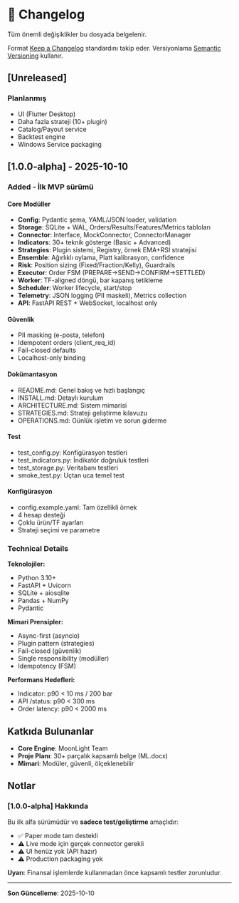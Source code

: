 # 📝 Changelog

Tüm önemli değişiklikler bu dosyada belgelenir.

Format [Keep a Changelog](https://keepachangelog.com/) standardını takip eder.
Versiyonlama [Semantic Versioning](https://semver.org/) kullanır.

## [Unreleased]

### Planlanmış
- UI (Flutter Desktop)
- Daha fazla strateji (10+ plugin)
- Catalog/Payout service
- Backtest engine
- Windows Service packaging

## [1.0.0-alpha] - 2025-10-10

### Added - İlk MVP sürümü

#### Core Modüller
- **Config**: Pydantic şema, YAML/JSON loader, validation
- **Storage**: SQLite + WAL, Orders/Results/Features/Metrics tabloları
- **Connector**: Interface, MockConnector, ConnectorManager
- **Indicators**: 30+ teknik gösterge (Basic + Advanced)
- **Strategies**: Plugin sistemi, Registry, örnek EMA+RSI stratejisi
- **Ensemble**: Ağırlıklı oylama, Platt kalibrasyon, confidence
- **Risk**: Position sizing (Fixed/Fraction/Kelly), Guardrails
- **Executor**: Order FSM (PREPARE→SEND→CONFIRM→SETTLED)
- **Worker**: TF-aligned döngü, bar kapanış tetikleme
- **Scheduler**: Worker lifecycle, start/stop
- **Telemetry**: JSON logging (PII maskeli), Metrics collection
- **API**: FastAPI REST + WebSocket, localhost only

#### Güvenlik
- PII masking (e-posta, telefon)
- Idempotent orders (client_req_id)
- Fail-closed defaults
- Localhost-only binding

#### Dokümantasyon
- README.md: Genel bakış ve hızlı başlangıç
- INSTALL.md: Detaylı kurulum
- ARCHITECTURE.md: Sistem mimarisi
- STRATEGIES.md: Strateji geliştirme kılavuzu
- OPERATIONS.md: Günlük işletim ve sorun giderme

#### Test
- test_config.py: Konfigürasyon testleri
- test_indicators.py: İndikatör doğruluk testleri
- test_storage.py: Veritabanı testleri
- smoke_test.py: Uçtan uca temel test

#### Konfigürasyon
- config.example.yaml: Tam özellikli örnek
- 4 hesap desteği
- Çoklu ürün/TF ayarları
- Strateji seçimi ve parametre

### Technical Details

**Teknolojiler:**
- Python 3.10+
- FastAPI + Uvicorn
- SQLite + aiosqlite
- Pandas + NumPy
- Pydantic

**Mimari Prensipler:**
- Async-first (asyncio)
- Plugin pattern (strategies)
- Fail-closed (güvenlik)
- Single responsibility (modüller)
- Idempotency (FSM)

**Performans Hedefleri:**
- Indicator: p90 < 10 ms / 200 bar
- API /status: p90 < 300 ms
- Order latency: p90 < 2000 ms

## Katkıda Bulunanlar

- **Core Engine**: MoonLight Team
- **Proje Planı**: 30+ parçalık kapsamlı belge (ML.docx)
- **Mimari**: Modüler, güvenli, ölçeklenebilir

## Notlar

### [1.0.0-alpha] Hakkında

Bu ilk alfa sürümüdür ve **sadece test/geliştirme** amaçlıdır:

- ✅ Paper mode tam destekli
- ⚠️ Live mode için gerçek connector gerekli
- ⚠️ UI henüz yok (API hazır)
- ⚠️ Production packaging yok

**Uyarı**: Finansal işlemlerde kullanmadan önce kapsamlı testler zorunludur.

---

**Son Güncelleme**: 2025-10-10
